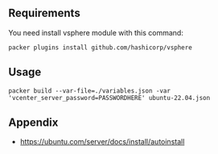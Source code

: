 ## Requirements

You need install vsphere module with this command:
```
packer plugins install github.com/hashicorp/vsphere
```

## Usage

```
packer build --var-file=./variables.json -var 'vcenter_server_password=PASSWORDHERE' ubuntu-22.04.json
```

## Appendix
* https://ubuntu.com/server/docs/install/autoinstall
